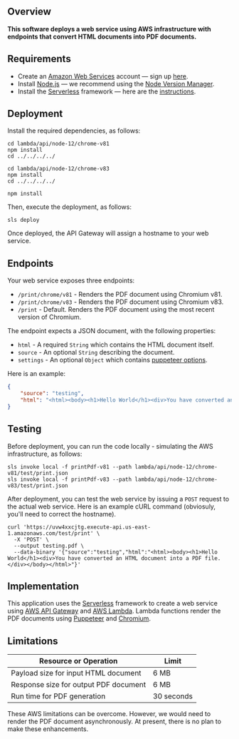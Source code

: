 ## Overview

**This software deploys a web service using AWS infrastructure with endpoints that convert HTML documents into PDF documents.**

## Requirements

* Create an [Amazon Web Services](https://aws.amazon.com/) account — sign up [here](https://portal.aws.amazon.com/billing/signup#/start).
* Install [Node.js](https://nodejs.org/en/) — we recommend using the [Node Version Manager](https://github.com/nvm-sh/nvm).
* Install the [Serverless](https://www.serverless.com/) framework — here are the [instructions](https://www.serverless.com/framework/docs/providers/aws/guide/installation/).

## Deployment

Install the required dependencies, as follows:

```shell
cd lambda/api/node-12/chrome-v81
npm install
cd ../../../../

cd lambda/api/node-12/chrome-v83
npm install
cd ../../../../

npm install
```

Then, execute the deployment, as follows:

```
sls deploy
```

Once deployed, the API Gateway will assign a hostname to your web service.

## Endpoints

Your web service exposes three endpoints:

* ```/print/chrome/v81``` - Renders the PDF document using Chromium v81.
* ```/print/chrome/v83``` - Renders the PDF document using Chromium v83.
* ```/print``` - Default. Renders the PDF document using the most recent version of Chromium.

The endpoint expects a JSON document, with the following properties:

* ```html``` - A required ```String``` which contains the HTML document itself.
* ```source``` - An optional ```String``` describing the document.
* ```settings``` - An optional ```Object``` which contains [puppeteer options](https://github.com/puppeteer/puppeteer/blob/v5.2.1/docs/api.md#pagepdfoptions).

Here is an example:

```json
{
	"source": "testing",
	"html": "<html><body><h1>Hello World</h1><div>You have converted an HTML document into a PDF file.</div></body></html>"
}
```

## Testing

Before deployment, you can run the code locally - simulating the AWS infrastructure, as follows:

```shell
sls invoke local -f printPdf-v81 --path lambda/api/node-12/chrome-v81/test/print.json
sls invoke local -f printPdf-v83 --path lambda/api/node-12/chrome-v83/test/print.json
```

After deployment, you can test the web service by issuing a ```POST``` request to the actual web service. Here is an example cURL command (obviosuly, you'll need to correct the hostname).

```shell
curl 'https://uvw4xxcjtg.execute-api.us-east-1.amazonaws.com/test/print' \
  -X 'POST' \
  --output testing.pdf \
  --data-binary '{"source":"testing","html":"<html><body><h1>Hello World</h1><div>You have converted an HTML document into a PDF file.</div></body></html>"}'
```

## Implementation

This application uses the [Serverless](https://www.serverless.com/) framework to create a web service using [AWS API Gateway](https://aws.amazon.com/api-gateway/) and [AWS Lambda](https://aws.amazon.com/lambda/). Lambda functions render the PDF documents using [Puppeteer](https://github.com/puppeteer/puppeteer) and [Chromium](https://github.com/alixaxel/chrome-aws-lambda).

## Limitations

| Resource or Operation | Limit |
| ------------- | ------------- |
| Payload size for input HTML document | 6 MB  |
| Response size for output PDF document | 6 MB  |
| Run time for PDF generation  | 30 seconds |

These AWS limitations can be overcome. However, we would need to render the PDF document asynchronously. At present, there is no plan to make these enhancements.